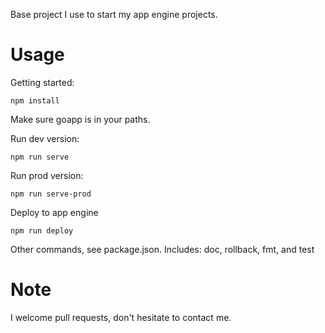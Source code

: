 Base project I use to start my app engine projects.

Usage
=====
Getting started:

    npm install

Make sure goapp is in your paths.

Run dev version:

    npm run serve

Run prod version:

    npm run serve-prod

Deploy to app engine

    npm run deploy

Other commands, see package.json. Includes: doc, rollback, fmt, and test

Note
=====

I welcome pull requests, don't hesitate to contact me.
